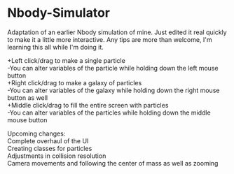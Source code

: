 # Nbody-Simulator
Adaptation of an earlier Nbody simulation of mine. Just edited it real quickly to make it a little more interactive. Any tips are more than welcome, I'm learning this all while I'm doing it.

+Left click/drag to make a single particle  
  -You can alter variables of the particle while holding down the left mouse button  
+Right click/drag to make a galaxy of particles  
  -You can alter variables of the galaxy while holding down the right mouse button as well  
+Middle click/drag to fill the entire screen with particles  
  -You can alter variables of the particles while holding down the middle mouse button
  
Upcoming changes:  
Complete overhaul of the UI  
Creating classes for particles  
Adjustments in collision resolution  
Camera movements and following the center of mass as well as zooming
